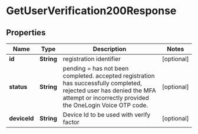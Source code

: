 

# GetUserVerification200Response


## Properties

| Name | Type | Description | Notes |
|------------ | ------------- | ------------- | -------------|
|**id** | **String** | registration identifier |  [optional] |
|**status** | **String** | pending &#x3D; has not been completed. accepted registration has successfully completed, rejected user has denied the MFA attempt or incorrectly provided the OneLogin Voice OTP code. |  [optional] |
|**deviceId** | **String** | Device Id to be used with verify factor |  [optional] |



